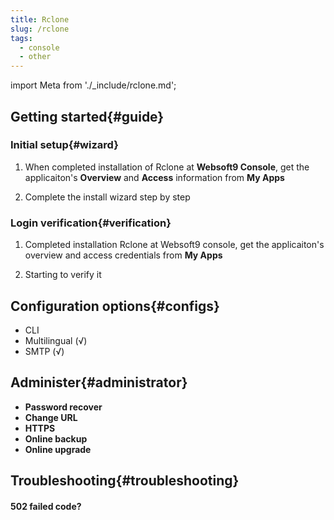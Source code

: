 ```yaml
---
title: Rclone
slug: /rclone
tags:
  - console
  - other
---
```


import Meta from './_include/rclone.md';

<Meta name="meta" />

## Getting started{#guide}

### Initial setup{#wizard}

1. When completed installation of Rclone at **Websoft9 Console**, get the applicaiton's **Overview** and **Access** information from **My Apps**  

2. Complete the install wizard step by step

### Login verification{#verification}

1. Completed installation Rclone at Websoft9 console, get the applicaiton's overview and access credentials from **My Apps**  

2. Starting to verify it

## Configuration options{#configs}

- CLI
- Multilingual (√)
- SMTP (√)

## Administer{#administrator}

- **Password recover**
- **Change URL**
- **HTTPS**
- **Online backup**
- **Online upgrade**

## Troubleshooting{#troubleshooting}

#### 502 failed code?